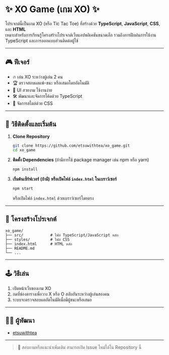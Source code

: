 # ✨ XO Game (เกม XO) ✨

โปรเจกต์นี้เป็นเกม XO (หรือ Tic Tac Toe) ที่สร้างด้วย **TypeScript**, **JavaScript**, **CSS**, และ **HTML**  
เหมาะสำหรับการเรียนรู้โครงสร้างโปรเจกต์เว็บแอปพลิเคชันขนาดเล็ก รวมถึงการฝึกฝนการใช้งาน TypeScript และการออกแบบส่วนติดต่อผู้ใช้

---

## 🎮 ฟีเจอร์

- 🔥 เล่น XO ระหว่างผู้เล่น 2 คน
- 🏆 ตรวจสอบผลแพ้-ชนะ หรือเสมอโดยอัตโนมัติ
- 🎨 UI สวยงาม ใช้งานง่าย
- 🛠️ พัฒนาและจัดการโค้ดด้วย TypeScript
- 💅 จัดการสไตล์ด้วย CSS

---

## 🚀 วิธีติดตั้งและเริ่มต้น

1. **Clone Repository**
    ```bash
    git clone https://github.com/etsuwithtea/xo_game.git
    cd xo_game
    ```

2. **ติดตั้ง Dependencies** (ถ้ามีการใช้ package manager เช่น npm หรือ yarn)
    ```bash
    npm install
    ```

3. **เริ่มต้นเซิร์ฟเวอร์ (ถ้ามี) หรือเปิดไฟล์ `index.html` ในเบราว์เซอร์**
    ```bash
    npm start
    ```
    หรือเปิดไฟล์ `index.html` ด้วยเบราว์เซอร์โดยตรง

---

## 📁 โครงสร้างโปรเจกต์

```
xo_game/
├── src/            # ไฟล์ TypeScript/JavaScript หลัก
├── styles/         # ไฟล์ CSS
├── index.html      # HTML หลัก
├── README.md
└── ...
```

---

## 🕹️ วิธีเล่น

1. เปิดหน้าเว็บของเกม XO
2. กดที่ช่องตารางเพื่อวาง X หรือ O สลับกันระหว่างผู้เล่นสองคน
3. ระบบจะตรวจสอบผลอัตโนมัติเมื่อมีผู้ชนะหรือเสมอ

---

## 👨‍💻 ผู้พัฒนา

- [etsuwithtea](https://github.com/etsuwithtea)

---

> 💬 สอบถามหรือแนะนำเพิ่มเติม สามารถเปิด Issue ใหม่ได้ใน Repository นี้
